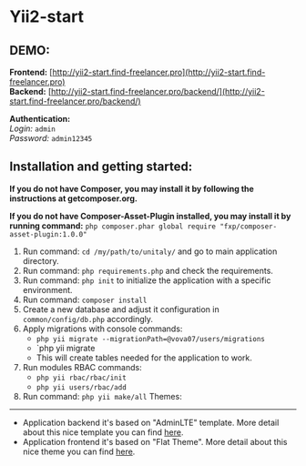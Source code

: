 Yii2-start
==========

DEMO:
-----

**Frontend:** [http://yii2-start.find-freelancer.pro](http://yii2-start.find-freelancer.pro)  
**Backend:** [http://yii2-start.find-freelancer.pro/backend/](http://yii2-start.find-freelancer.pro/backend/)  

**Authentication:**  
_Login:_ `admin`  
_Password:_ `admin12345`  

Installation and getting started:
---------------------------------

**If you do not have Composer, you may install it by following the instructions at getcomposer.org.**

**If you do not have Composer-Asset-Plugin installed, you may install it by running command:** `php composer.phar global require "fxp/composer-asset-plugin:1.0.0"`

1. Run command: `cd /my/path/to/unitaly/` and go to main application directory.
2. Run command: `php requirements.php` and check the requirements.
3. Run command: `php init` to initialize the application with a specific environment.
4. Run command: `composer install`
5. Create a new database and adjust it configuration in `common/config/db.php` accordingly.
6. Apply migrations with console commands:
   - `php yii migrate --migrationPath=@vova07/users/migrations`
   - `php yii migrate
   - This will create tables needed for the application to work.
7. Run modules RBAC commands:
   - `php yii rbac/rbac/init`
   - `php yii users/rbac/add`
8. Run command: `php yii make/all`
Themes:
-------
- Application backend it's based on "AdminLTE" template. More detail about this nice template you can find [here](http://www.bootstrapstage.com/admin-lte/).
- Application frontend it's based on "Flat Theme". More detail about this nice theme you can find [here](http://shapebootstrap.net/item/flat-theme-free-responsive-multipurpose-site-template/).
